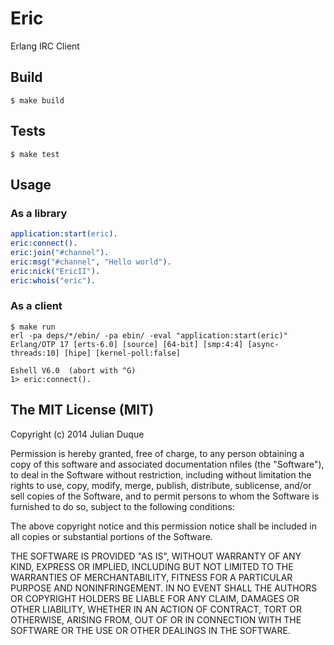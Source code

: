 # Eric
Erlang IRC Client

## Build

```
$ make build
```

## Tests

```
$ make test
```

## Usage

### As a library

``` erlang
application:start(eric).
eric:connect().
eric:join("#channel").
eric:msg("#channel", "Hello world").
eric:nick("EricII").
eric:whois("eric").
```

### As a client

```
$ make run
erl -pa deps/*/ebin/ -pa ebin/ -eval "application:start(eric)"
Erlang/OTP 17 [erts-6.0] [source] [64-bit] [smp:4:4] [async-threads:10] [hipe] [kernel-poll:false]

Eshell V6.0  (abort with ^G)
1> eric:connect().
```

## The MIT License (MIT)

Copyright (c) 2014 Julian Duque

Permission is hereby granted, free of charge, to any person obtaining a copy
of this software and associated documentation nfiles (the "Software"), to deal
in the Software without restriction, including without limitation the rights
to use, copy, modify, merge, publish, distribute, sublicense, and/or sell
copies of the Software, and to permit persons to whom the Software is
furnished to do so, subject to the following conditions:

The above copyright notice and this permission notice shall be included in
all copies or substantial portions of the Software.

THE SOFTWARE IS PROVIDED "AS IS", WITHOUT WARRANTY OF ANY KIND, EXPRESS OR
IMPLIED, INCLUDING BUT NOT LIMITED TO THE WARRANTIES OF MERCHANTABILITY,
FITNESS FOR A PARTICULAR PURPOSE AND NONINFRINGEMENT. IN NO EVENT SHALL THE
AUTHORS OR COPYRIGHT HOLDERS BE LIABLE FOR ANY CLAIM, DAMAGES OR OTHER
LIABILITY, WHETHER IN AN ACTION OF CONTRACT, TORT OR OTHERWISE, ARISING FROM,
OUT OF OR IN CONNECTION WITH THE SOFTWARE OR THE USE OR OTHER DEALINGS IN
THE SOFTWARE.
